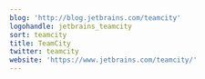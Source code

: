 ```yaml
---
blog: 'http://blog.jetbrains.com/teamcity'
logohandle: jetbrains_teamcity
sort: teamcity
title: TeamCity
twitter: teamcity
website: 'https://www.jetbrains.com/teamcity/'
---
```

